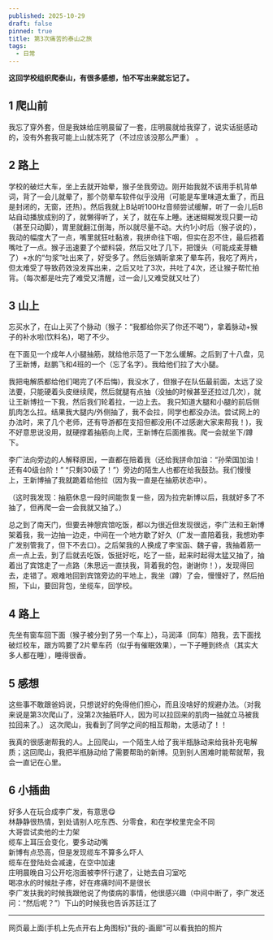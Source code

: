 ```yaml
---
published: 2025-10-29
draft: false
pinned: true
title: 第3次痛苦的泰山之旅
tags:
  - 日常
---
```

**这回学校组织爬泰山，有很多感想，怕不写出来就忘记了。**

## 1 爬山前  
我忘了穿外套，但是我妹给庄明晨留了一套，庄明晨就给我穿了，说实话挺感动的，没有外套我可能上山就冻死了（不过应该没那么严重） 。

## 2 路上  
学校的破烂大车，坐上去就开始晕，猴子坐我旁边。刚开始我就不该用手机背单词，背了一会儿就晕了，那个防晕车软件似乎没用（可能是车里味道太重了，而且是封闭的，无窗，还热）。然后我就上B站听100Hz音频尝试缓解，听了一会儿后B站自动播放成别的了，就懒得听了，关了，就在车上睡。迷迷糊糊发现只要一动（甚至只动脚），胃里就翻江倒海，所以就尽量不动。大约1小时后（猴子说的），我动的幅度大了一点，嘴里就狂吐黏液，我拼命往下咽，但实在忍不住，最后捂着嘴吐了一点。猴子迅速要了个塑料袋，然后又吐了几下，把馒头（可能成麦芽糖了）+水的“匀浆”吐出来了，好受多了。然后张婧昕拿来了晕车药，我吃了两片，但太难受了导致药效没发挥出来，之后又吐了3次，共吐了4次，还让猴子帮忙拍背。（每次都是吐完了难受又清醒，过一会儿又难受就又吐了）

## 3 山上  
忘买水了，在山上买了个脉动（猴子：“我都给你买了你还不喝”），拿着脉动+猴子的补水啦(饮料名)，喝了不少。

在下面见一个成年人小腿抽筋，就给他示范了一下怎么缓解。之后到了十八盘，见了王新博，赵鹏飞和4班的一个（忘了名字）。我给他们拉了大小腿。

我把电解质都给他们喝完了(不后悔)，我没水了，但猴子在队伍最前面，太远了没法要，只能硬着头皮继续爬，然后就腿有点抽（没抽的时候甚至还拉过几次），就让王新博拉一下我，然后我们轮着拉，一边上去。
我只知道大腿和小腿的前后侧肌肉怎么拉。结果我大腿内/外侧抽了，我不会拉，同学也都没办法。尝试网上的办法时，来了几个老师，还有导游都在支招但都没用(不过感谢大家来帮我！)，我不好意思说没用，就硬撑着抽筋向上爬，王新博在后面推我。爬一会就坐下/蹲下。

李广法向旁边的人解释原因，一直都在陪着我（还给我拼命加油：“孙荣国加油！还有40级台阶！” “只剩30级了！”）旁边的陌生人也都在给我鼓劲。我们慢慢上，王新博抽了我就跪着给他拉（因为我一直是在抽筋状态中）。

（这时我发现：抽筋休息一段时间能恢复一些，因为拉完新博以后，我就好多了不抽了，但再爬一会一会我就又抽了。）

总之到了南天门，但要去神憩宾馆吃饭，都以为很近但发现很远，李广法和王新博架着我，我一边抽一边走，中间在一个地方歇了好久（广发一直陪着我，我想劝李广发别管我了，但下不去口）。之后架我的人换成了李宝函、魏子睿，我抽着筋一点一点上去，到了后就去吃饭，饭挺好吃，吃了一些，起来时起得太猛又抽了，抽着出了宾馆走了一点路（朱思远一直扶我，背着我的包，谢谢你！），发现得回去，走错了。艰难地回到宾馆旁边的平地上，我坐（蹲）了会，慢慢好了，然后拍照，下山，要回背包，坐缆车，回学校。

## 4 路上
先坐有窗车回下面（猴子被分到了另一个车上），马润泽（同车）陪我，去下面找破烂校车，跟方鸣要了2片晕车药（似乎有催眠效果），一下子睡到终点（其实大多人都在睡），睡得很香。

## 5 感想
这些事不敢跟爸妈说，只想说好的免得他们担心，而且没啥好的规避办法。（对我来说是第3次爬山了，没第2次抽筋吓人，因为可以拉回来的肌肉一抽就立马被我拉回来了。）
这次爬山，我看到了同学之间的相互帮助，太感动了！！

我真的很感谢帮我的人。上回爬山，一个陌生人给了我半瓶脉动来给我补充电解质；这回爬山，我把半瓶脉动给了需要帮助的新博。见到别人困难时能帮就帮，我会一直记在心里。

## 6 小插曲
好多人在玩合成李广发，有意思😋  
林静静很热情，到处请别人吃东西、分零食，和在学校里完全不同  
大哥尝试卖他的士力架  
缆车上耳压会变化，要多动动嘴  
新博有点恐高，但是发现缆车不算多么吓人  
缆车在登陆处会减速，在空中加速  
庄明晨晚自习公开吃泡面被李怀行逮了，让她去自习室吃  
喝凉水的时候肚子疼，好在疼痛时间不是很长  
李广发扶我的时候我跟他说了佝偻病的事情，他很感兴趣（中间中断了，李广发还问：“然后呢？”）下山的时候我也告诉苏廷江了  

--- 
网页最上面(手机上先点开右上角图标)"我的-画廊"可以看我拍的照片
